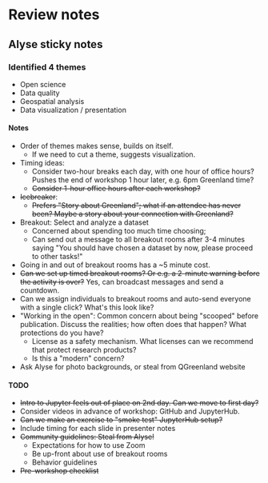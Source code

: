 # Review notes

## Alyse sticky notes

### Identified 4 themes

* Open science
* Data quality
* Geospatial analysis
* Data visualization / presentation

#### Notes

* Order of themes makes sense, builds on itself.
    * If we need to cut a theme, suggests visualization.
* Timing ideas:
    * Consider two-hour breaks each day, with one hour of office hours? Pushes the end
      of workshop 1 hour later, e.g. 6pm Greenland time?
    * ~~Consider 1-hour office hours after each workshop?~~
* ~~Icebreaker~~:
    * ~~Prefers "Story about Greenland"; what if an attendee has never been? Maybe a story
      about your connection with Greenland?~~
* Breakout: Select and analyze a dataset
    * Concerned about spending too much time choosing;
    * Can send out a message to all breakout rooms after 3-4 minutes saying "You should
      have chosen a dataset by now, please proceed to other tasks!"
* Going in and out of breakout rooms has a ~5 minute cost.
* ~~Can we set up timed breakout rooms? Or e.g. a 2-minute warning before the activity is
  over?~~ Yes, can broadcast messages and send a countdown.
* Can we assign individuals to breakout rooms and auto-send everyone with a single
  click? What's this look like?
* "Working in the open": Common concern about being "scooped" before publication.
  Discuss the realities; how often does that happen? What protections do you have?
    * License as a safety mechanism. What licenses can we recommend that protect
      research products?
    * Is this a "modern" concern?
* Ask Alyse for photo backgrounds, or steal from QGreenland website


#### TODO

* ~~Intro to Jupyter feels out of place on 2nd day. Can we move to first day?~~
* Consider videos in advance of workshop: GitHub and JupyterHub.
* ~~Can we make an exercise to "smoke test" JupyterHub setup?~~
* Include timing for each slide in presenter notes
* ~~Community guidelines: Steal from Alyse!~~
    * Expectations for how to use Zoom
    * Be up-front about use of breakout rooms
    * Behavior guidelines
* ~~Pre-workshop checklist~~
